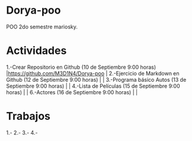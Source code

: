 # Dorya-poo
POO 2do semestre mariosky.
# Actividades # 
 1.-Crear Repositorio en Github (10 de Septiembre 9:00 horas) |https://github.com/M3D1N4/Dorya-poo | 
 2.-Ejercicio de Markdown en Github (12 de Septiembre 9:00 horas) |   | 
 3.-Programa básico Autos (13 de Septiembre 9:00 horas)   |   | 
 4.-Lista de Películas (15 de Septiembre 9:00 horas)     |    | 
 6.-Actores (16 de Septiembre 9:00 horas)   | | 
# Trabajos #
 1.-
 2.-
 3.-
 4.-
